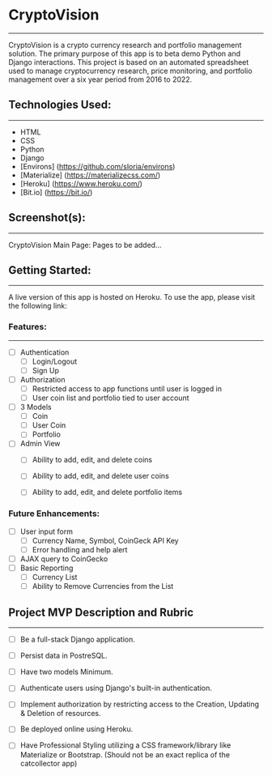 # CryptoVision
--- 

CryptoVision is a crypto currency research and portfolio management solution. The primary purpose of this app is to beta demo Python and Django interactions. This project is based on an automated spreadsheet used to manage cryptocurrency research, price monitoring, and portfolio management over a six year period from 2016 to 2022. 

## Technologies Used: 
--- 

- HTML
- CSS
- Python
- Django
- [Environs] (https://github.com/sloria/environs)
- [Materialize] (https://materializecss.com/)
- [Heroku] (https://www.heroku.com/)
- [Bit.io] (https://bit.io/)

## Screenshot(s):
--- 
CryptoVision Main Page:
Pages to be added...
<!-- ![Login](images/login_screen.png) -->

## Getting Started: 
--- 

A live version of this app is hosted on Heroku. To use the app, please visit the following link: 
<!-- [CryptoVision] (https://cryptovision.herokuapp.com/) -->

### Features:
--- 
- [ ] Authentication
  - [ ] Login/Logout
  - [ ] Sign Up
- [ ] Authorization
  - [ ] Restricted access to app functions until user is logged in
  - [ ] User coin list and portfolio tied to user account
- [ ] 3 Models
  - [ ] Coin
  - [ ] User Coin
  - [ ] Portfolio
- [ ] Admin View
  - [ ] Ability to add, edit, and delete coins
  - [ ] Ability to add, edit, and delete user coins
  - [ ] Ability to add, edit, and delete portfolio items

  
### Future Enhancements:

- [ ] User input form
  - [ ] Currency Name, Symbol, CoinGeck API Key
  - [ ] Error handling and help alert
- [ ] AJAX query to CoinGecko
- [ ] Basic Reporting
  - [ ] Currency List
  - [ ] Ability to Remove Currencies from the List

## Project MVP Description and Rubric
--- 

- [ ] Be a full-stack Django application.
- [ ] Persist data in PostreSQL.
- [ ] Have two models Minimum.
- [ ] Authenticate users using Django's built-in authentication.
- [ ] Implement authorization by restricting access to the Creation, Updating & Deletion of resources.
- [ ] Be deployed online using Heroku.
- [ ] Have Professional Styling utilizing a CSS framework/library like Materialize or Bootstrap. (Should not be an exact replica of the catcollector app)

